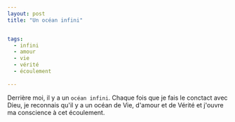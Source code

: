 ```yaml
---
layout: post
title: "Un océan infini"


tags: 
  - infini
  - amour
  - vie
  - vérité
  - écoulement
 
---
```


Derrière moi, il y a un `océan infini`. Chaque fois que je fais le conctact avec Dieu, je reconnais qu'il y a un océan de Vie, d'amour et de Vérité et j'ouvre ma conscience à cet écoulement.
